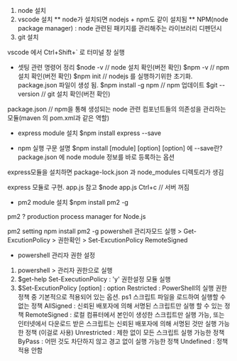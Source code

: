 1. node 설치
2. vscode 설치
   ** node가 설치되면 nodejs + npm도 같이 설치됨
   ** NPM(node package manager) : node 관련된 패키지를 관리해주는 라이브러리 디펜던시
3. git 설치

vscode 에서 Ctrl+Shift+` 로 터미널 창 실행

- 셋팅 관련 명령어 정리
  $node -v // node 설치 확인(버전 확인)
$npm -v // npm 설치 확인(버전 확인)
  $npm init // nodejs 를 실행하기위한 초기화. package.json 파일이 생성 됨.
$npm install -g npm // npm 업데이트
  $git --version // git 설치 확인(버전 확인)

package.json // npm을 통해 생성되는 node 관련 컴포넌트들의 의존성을 관리하는 모듈(maven 의 pom.xml과 같은 역할)

- express module 설치
  $npm install express --save

- npm 실행 구문 설명
  $npm install [module] [option]
  [option] 에 --save란?
  package.json 에 node module 정보를 바로 등록하는 옵션

express모듈을 설치하면 package-lock.json 과 node_modules 디렉토리가 생김

express 모듈로 구현. app.js 참고
$node app.js
Ctrl+c // 서버 꺼짐

- pm2 module 설치
  $npm install pm2 -g

pm2 ? production process manager for Node.js

pm2 setting
npm install pm2 -g
powershell 관리자모드 실행 > Get-ExcutionPolicy > 권한확인 > Set-ExcutionPolicy RemoteSigned

- powershell 관리자 권한 설정

1. powershell > 관리자 권한으로 실행
2. $get-help Set-ExecutionPolicy : 'y' 권한설정 모듈 실행
3. $Set-ExcutionPolicy [option]
   : option
   Restricted : PowerShell의 실행 권한 정책 중 기본적으로 적용되어 있는 옵션. ps1 스크립트 파일을 로드하여 실행할 수 없는 정책
   AllSigned : 신뢰된 배포자에 의해 서명된 스크립트만 실행 할 수 있는 정책
   RemoteSigned : 로컬 컴퓨터에서 본인이 생성한 스크립트만 실행 가능, 또는 인터넷에서 다운로드 받은 스크립트는 신뢰된 배포자에 의해 서명된 것만 실행 가능한 정책 (이걸로 사용)
   Unrestricted : 제한 없이 모든 스크립트 실행 가능한 정책
   ByPass : 어떤 것도 차단하지 않고 경고 없이 실행 가능한 정책
   Undefined : 정책 적용 안함
